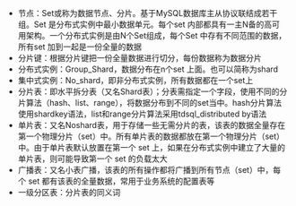 - 节点：Set或称为数据节点、分片。基于MySQL数据库主从协议联结成若干组。Set 是分布式实例中最小数据单元。每个set 内部都具有一主N备的高可用架构。一个分布式实例是由N个Set组成，每个Set 中存有不同范围的数据，所有set 加到一起是一份全量的数据
- 	分片键：根据分片键把一份全量数据进行切分，每份数据称为数据分片
- 分布式实例：Group_Shard，数据分布在n个set 上面。也可以简称为shard
- 集中式实例：No_shard，即非分布式实例，所有数据都在一个set上
- 分片表：即水平拆分表（又名Shard表）；分表需指定一个字段，使用不同的分片算法（hash、list、range），将数据分布到不同的set当中。hash分片算法使用shardkey语法，list和range分片算法采用tdsql_distributed by语法
- 单片表：又名Noshard表，用于存储一些无需分片的表，该表的数据全量存在第一个物理分片（set）中。所有单片表的数据都放在第一个物理分片（set）中。由于单片表默认放置在第一个 set 上，如果在分布式实例中建立了大量的单片表，则可能导致第一个 set 的负载太大
- 广播表：又名小表广播，该表的所有操作都将广播到所有节点（set）中，每个 set 都有该表的全量数据，常用于业务系统的配置表等
- 一级分区表：分片表的同义词
